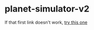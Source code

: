 # planet-simulator-v2
If that first link doesn't work, [try this one](https://htmlpreview.github.io/?https://github.com/byuitechops/planet-simulator-v2/blob/master/index.html?file=test)

